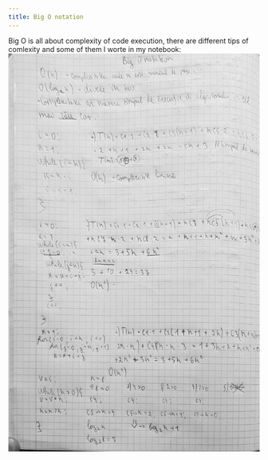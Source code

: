 ```yaml
---
title: Big O notation
---
```

Big O is all about complexity of code execution, there are different tips of comlexity and some of them I worte in my notebook:
![photo](../static/img/photo_2023-02-24_15-48-11.jpg)